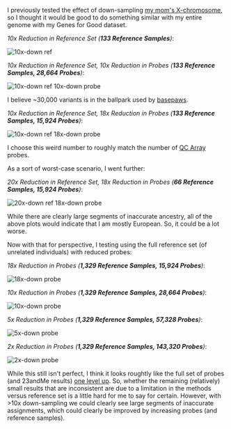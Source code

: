 I previously tested the effect of down-sampling [my mom's X-chromosome](https://github.com/cwarden45/DTC_Scripts/blob/master/23andMe/Ancestry_plus_1000_Genomes/README.md), so I thought it would be good to do something similar with my entire genome with my Genes for Good dataset.

*10x Reduction in Reference Set (**133 Reference Samples**)*:

![10x-down ref](GFG_Ref-10x.png "10x-down ref")

*10x Reduction in Reference Set, 10x Reduction in Probes (**133 Reference Samples, 28,664 Probes**)*:

![10x-down ref 10x-down probe](GFG_Ref-10x_Probe-10x.png "10x-down ref, 10x-down probe")

I believe ~30,000 variants is in the ballpark used by [basepaws](https://github.com/cwarden45/Bastu_Cat_Genome/tree/master/Basepaws_Notes).

*10x Reduction in Reference Set, 18x Reduction in Probes (**133 Reference Samples, 15,924 Probes**)*:

![10x-down ref 18x-down probe](GFG_Ref-10x_Probe-18x.png "10x-down ref, 18x-down probe")

I choose this weird number to roughly match the number of [QC Array](https://www.illumina.com/products/by-type/microarray-kits/infinium-qc.html) probes.

As a sort of worst-case scenario, I went further:

*20x Reduction in Reference Set, 18x Reduction in Probes (**66 Reference Samples, 15,924 Probes**)*:

![20x-down ref 18x-down probe](GFG_Ref-20x_Probe-18x.png "20x-down ref, 18x-down probe")

While there are clearly large segments of inaccurate ancestry, all of the above plots would indicate that I am mostly European.  So, it could be a lot worse.

Now with that for perspective, I testing using the full reference set (of unrelated individuals) with reduced probes:

*18x Reduction in Probes (**1,329 Reference Samples, 15,924 Probes**)*:

![18x-down probe](GFG_Probe-18x.png "18x-down probe")

*10x Reduction in Probes (**1,329 Reference Samples, 28,664 Probes**)*:

![10x-down probe](GFG_Probe-10x.png "10x-down probe")

*5x Reduction in Probes (**1,329 Reference Samples, 57,328 Probes**)*:

![5x-down probe](GFG_Probe-5x.png "5x-down probe")

*2x Reduction in Probes (**1,329 Reference Samples, 143,320 Probes**)*:

![2x-down probe](GFG_Probe-2x.png "2x-down probe")

While this still isn't perfect, I think it looks roughtly like the full set of probes (and 23andMe results) [one level up](https://github.com/cwarden45/DTC_Scripts/blob/master/Genes_for_Good/RFMix_ReAnalysis/README.md).  So, whether the remaining (relatively) small results that are inconsistent are due to a limitation in the methods versus reference set is a little hard for me to say for certain.  However, with >10x down-sampling we could clearly see large segments of inaccurate assignments, which could clearly be improved by increasing probes (and reference samples).
